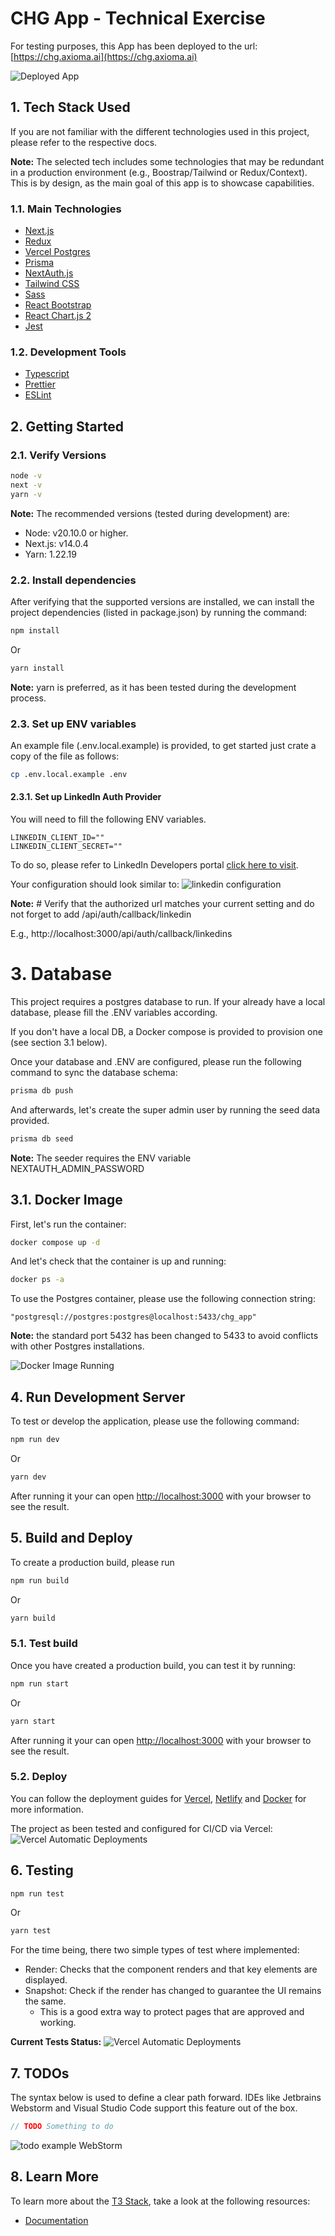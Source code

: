 # CHG App - Technical Exercise
For testing purposes, this App has been deployed to the url:
[https://chg.axioma.ai](https://chg.axioma.ai)

![Deployed App](./README/home.png)

## 1. Tech Stack Used
If you are not familiar with the different technologies used in this project, 
please refer to the respective docs.

**Note:** The selected tech includes some technologies that may be redundant
in a production environment (e.g., Boostrap/Tailwind or Redux/Context). 
This is by design, as the main goal of this app is to showcase capabilities.

### 1.1. Main Technologies
- [Next.js](https://nextjs.org)
- [Redux](https://redux.js.org)
- [Vercel Postgres](https://vercel.com/docs/storage/vercel-postgres)
- [Prisma](https://prisma.io)
- [NextAuth.js](https://next-auth.js.org)
- [Tailwind CSS](https://tailwindcss.com)
- [Sass](https://sass-lang.com)
- [React Bootstrap](https://react-bootstrap.github.io)
- [React Chart.js 2](https://react-chartjs-2.js.org)
- [Jest](https://jestjs.io)

### 1.2. Development Tools
- [Typescript](https://www.typescriptlang.org)
- [Prettier](https://prettier.io)
- [ESLint](https://eslint.org)


## 2. Getting Started

### 2.1. Verify Versions
```bash
node -v
next -v
yarn -v
```
**Note:** The recommended versions (tested during development) are:
- Node: v20.10.0 or higher.
- Next.js: v14.0.4
- Yarn: 1.22.19

### 2.2. Install dependencies
After verifying that the supported versions are installed, we can install
the project dependencies (listed in package.json) by running the command:
```bash
npm install
```
Or
```bash
yarn install
```
**Note:** yarn is preferred, as it has been tested during the development process.

### 2.3. Set up ENV variables
An example file (.env.local.example) is provided, to get started just crate
a copy of the file as follows:
```bash
cp .env.local.example .env
```

#### 2.3.1. Set up LinkedIn Auth Provider
You will need to fill the following ENV variables.
```dotenv
LINKEDIN_CLIENT_ID=""
LINKEDIN_CLIENT_SECRET=""
```
 To do so, please refer to
LinkedIn Developers portal 
[click here to visit](https://www.linkedin.com/developers/apps/).

Your configuration should look similar to:
![linkedin configuration](./README/auth-linked-config.png)

**Note:** # Verify that the authorized url matches your current setting and
do not forget to add /api/auth/callback/linkedin

E.g., http://localhost:3000/api/auth/callback/linkedins


# 3. Database
This project requires a postgres database to run. If your already have a local 
database, please fill the .ENV variables according.

If you don't have a local DB, a Docker compose is provided to provision one
(see section 3.1 below).

Once your database and .ENV are configured, please run the following command
to sync the database schema:
```bash
prisma db push
```

And afterwards, let's create the super admin user by running the 
seed data provided.
```bash
prisma db seed
```
**Note:** The seeder requires the ENV variable NEXTAUTH_ADMIN_PASSWORD

## 3.1. Docker Image
First, let's run the container:

```bash
docker compose up -d
```

And let's check that the container is up and running:
```bash
docker ps -a
```

To use the Postgres container, please use the following connection string:
```dotenv
"postgresql://postgres:postgres@localhost:5433/chg_app"
```
**Note:** the standard port 5432 has been changed to 5433 to avoid conflicts
with other Postgres installations.

![Docker Image Running](./README/docker.png)

## 4. Run Development Server
To test or develop the application, please use the following command:
```bash
npm run dev
```
Or
```bash
yarn dev
```
After running it your can open [http://localhost:3000](http://localhost:3000) 
with your browser to see the result.


## 5. Build and Deploy
To create a production build, please run
```bash
npm run build
```
Or
```bash
yarn build
```

### 5.1. Test build
Once you have created a production build, you can test it by running:
```bash
npm run start
```
Or
```bash
yarn start
```
After running it your can open [http://localhost:3000](http://localhost:3000) 
with your browser to see the result.

### 5.2. Deploy
You can follow the deployment guides for 
[Vercel](https://create.t3.gg/en/deployment/vercel), 
[Netlify](https://create.t3.gg/en/deployment/netlify) 
and [Docker](https://create.t3.gg/en/deployment/docker) for more information.

The project as been tested and configured for CI/CD via Vercel:
![Vercel Automatic Deployments](./README/deploy.png)

## 6. Testing
```bash
npm run test
```
Or
```bash
yarn test
```
For the time being, there two simple types of test where implemented:
- Render: Checks that the component renders and that key elements are displayed.
- Snapshot: Check if the render has changed to guarantee the UI remains the same.
  - This is a good extra way to protect pages that are approved and working.

**Current Tests Status:**
![Vercel Automatic Deployments](./README/tests.png)

## 7. TODOs
The syntax below is used to define a clear path forward. IDEs like Jetbrains
Webstorm and Visual Studio Code support this feature out of the box.

```typescript
// TODO Something to do
```
![todo example WebStorm](./README/todos.png)

## 8. Learn More
To learn more about the [T3 Stack](https://create.t3.gg/), take a look at the following resources:
- [Documentation](https://create.t3.gg/)